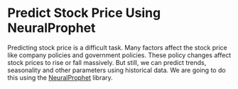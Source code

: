 # Predict Stock Price Using NeuralProphet

Predicting stock price is a difficult task. Many factors affect the stock price like company policies and government policies. These policy changes affect stock prices to rise or fall massively. But still, we can predict trends, seasonality and other parameters using historical data. We are going to do this using the [NeuralProphet](http://neuralprophet.com/) library.
